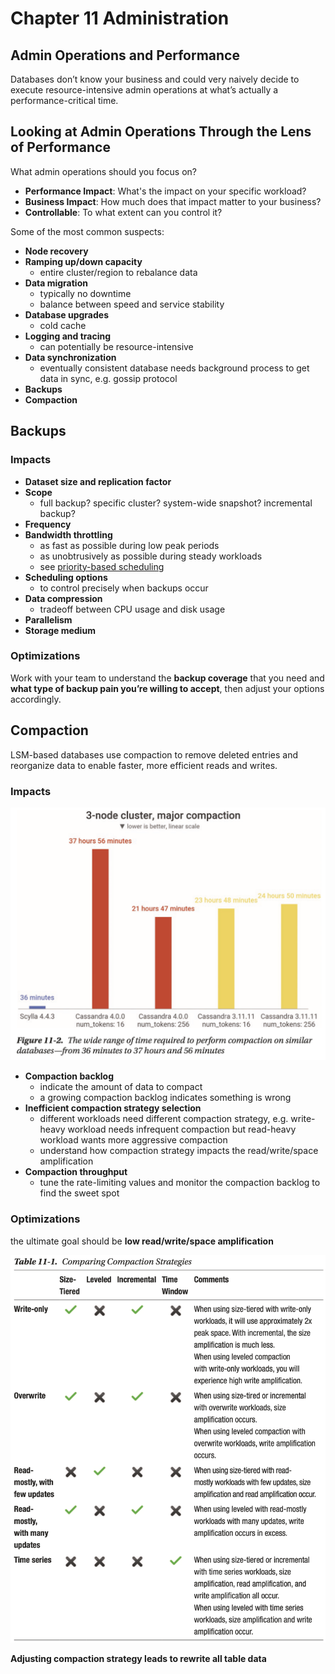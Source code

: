 # Chapter 11 Administration

## Admin Operations and Performance

Databases don’t know your business and could very naively decide to execute resource-intensive admin operations at what’s actually a performance-critical time.

## Looking at Admin Operations Through the Lens of Performance

What admin operations should you focus on?

- **Performance Impact**: What's the impact on your specific workload?
- **Business Impact**: How much does that impact matter to your business?
- **Controllable**: To what extent can you control it?

Some of the most common suspects:

- **Node recovery**
- **Ramping up/down capacity**
    - entire cluster/region to rebalance data
- **Data migration**
    - typically no downtime
    - balance between speed and service stability
- **Database upgrades**
    - cold cache
- **Logging and tracing**
    - can potentially be resource-intensive
- **Data synchronization**
    - eventually consistent database needs background process to get data in sync, e.g. gossip protocol
- **Backups**
- **Compaction**

## Backups

### Impacts

- **Dataset size and replication factor**
- **Scope**
    - full backup? specific cluster? system-wide snapshot? incremental backup?
- **Frequency**
- **Bandwidth throttling**
    - as fast as possible during low peak periods
    - as unobtrusively as possible during steady workloads
    - see [priority-based scheduling](../seastar/Dynamic_Priority_Adjustment.md)
- **Scheduling options**
    - to control precisely when backups occur
- **Data compression**
    - tradeoff between CPU usage and disk usage
- **Parallelism**
- **Storage medium**

### Optimizations

Work with your team to understand the **backup coverage** that you need and **what type of backup pain you’re willing to accept**, then adjust your options accordingly.

## Compaction

LSM-based databases use compaction to remove deleted entries and reorganize data to enable faster, more efficient reads and writes.

### Impacts

![](images/11.02.png)

- **Compaction backlog**
    - indicate the amount of data to compact
    - a growing compaction backlog indicates something is wrong
- **Inefficient compaction strategy selection**
    - different workloads need different compaction strategy, e.g. write-heavy workload needs infrequent compaction but read-heavy workload wants more aggressive compaction
    - understand how compaction strategy impacts the read/write/space amplification
- **Compaction throughput**
    - tune the rate-limiting values and monitor the compaction backlog to find the sweet spot

### Optimizations

the ultimate goal should be **low read/write/space amplification**

![](images/11.01.png)

**Adjusting compaction strategy leads to rewrite all table data**
